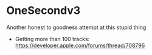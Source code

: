 # OneSecondv3
Another honest to goodness attempt at this stupid thing

* Getting more than 100 tracks:
https://developer.apple.com/forums/thread/708796